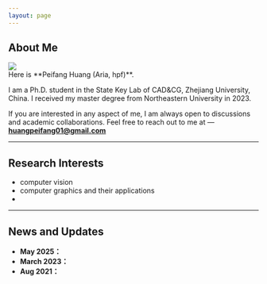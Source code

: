 ```yaml
---
layout: page
---
```


## About Me

<img src="huangpeifang.jpg" class="floatpic">
  
<br>
Here is **Peifang Huang (Aria, hpf)**.<br>

I am a Ph.D. student in the State Key Lab of CAD&CG, Zhejiang University, China. I received my master degree from Northeastern University in 2023.<br>


If you are interested in any aspect of me, I am always open to discussions and academic collaborations. Feel free to reach out to me at — **huangpeifang01@gmail.com**

---

## Research Interests

- computer vision
- computer graphics and their applications
- 

---

## News and Updates

- **May 2025：**
- **March 2023：**
- **Aug 2021：**

<br>

